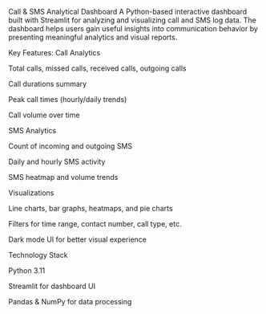 Call & SMS Analytical Dashboard 
A Python-based interactive dashboard built with Streamlit for analyzing and visualizing call and SMS log data. The dashboard helps users gain useful insights into communication behavior by presenting meaningful analytics and visual reports.

 Key Features:
Call Analytics

Total calls, missed calls, received calls, outgoing calls

Call durations summary

Peak call times (hourly/daily trends)

Call volume over time

SMS Analytics

Count of incoming and outgoing SMS

Daily and hourly SMS activity

SMS heatmap and volume trends

Visualizations

Line charts, bar graphs, heatmaps, and pie charts

Filters for time range, contact number, call type, etc.

Dark mode UI for better visual experience

Technology Stack

Python 3.11

Streamlit for dashboard UI

Pandas & NumPy for data processing


